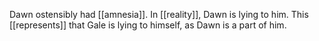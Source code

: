 Dawn ostensibly had [[amnesia]]. In [[reality]], Dawn is lying to him. This [[represents]] that Gale is lying to himself, as Dawn is a part of him.